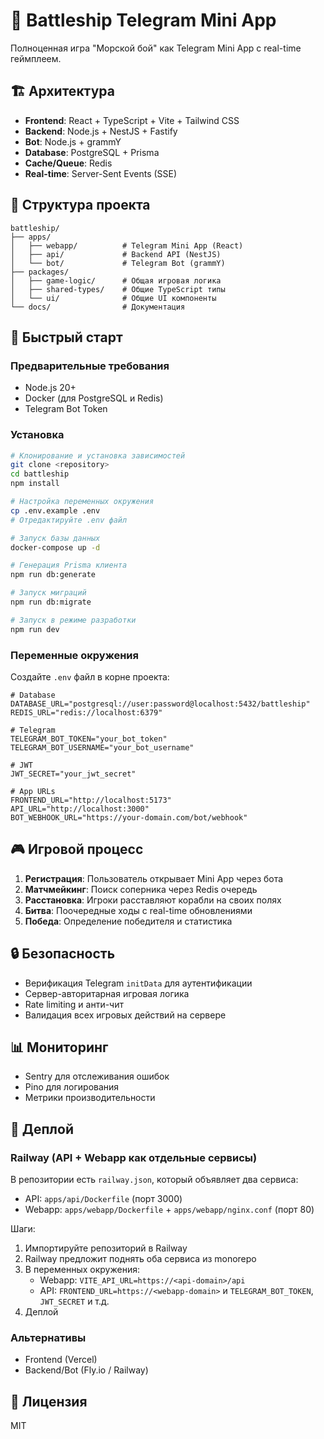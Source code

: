 # 🚢 Battleship Telegram Mini App

Полноценная игра "Морской бой" как Telegram Mini App с real-time геймплеем.

## 🏗️ Архитектура

- **Frontend**: React + TypeScript + Vite + Tailwind CSS
- **Backend**: Node.js + NestJS + Fastify
- **Bot**: Node.js + grammY
- **Database**: PostgreSQL + Prisma
- **Cache/Queue**: Redis
- **Real-time**: Server-Sent Events (SSE)

## 📁 Структура проекта

```
battleship/
├── apps/
│   ├── webapp/          # Telegram Mini App (React)
│   ├── api/             # Backend API (NestJS)
│   └── bot/             # Telegram Bot (grammY)
├── packages/
│   ├── game-logic/      # Общая игровая логика
│   ├── shared-types/    # Общие TypeScript типы
│   └── ui/              # Общие UI компоненты
└── docs/                # Документация
```

## 🚀 Быстрый старт

### Предварительные требования

- Node.js 20+
- Docker (для PostgreSQL и Redis)
- Telegram Bot Token

### Установка

```bash
# Клонирование и установка зависимостей
git clone <repository>
cd battleship
npm install

# Настройка переменных окружения
cp .env.example .env
# Отредактируйте .env файл

# Запуск базы данных
docker-compose up -d

# Генерация Prisma клиента
npm run db:generate

# Запуск миграций
npm run db:migrate

# Запуск в режиме разработки
npm run dev
```

### Переменные окружения

Создайте `.env` файл в корне проекта:

```env
# Database
DATABASE_URL="postgresql://user:password@localhost:5432/battleship"
REDIS_URL="redis://localhost:6379"

# Telegram
TELEGRAM_BOT_TOKEN="your_bot_token"
TELEGRAM_BOT_USERNAME="your_bot_username"

# JWT
JWT_SECRET="your_jwt_secret"

# App URLs
FRONTEND_URL="http://localhost:5173"
API_URL="http://localhost:3000"
BOT_WEBHOOK_URL="https://your-domain.com/bot/webhook"
```

## 🎮 Игровой процесс

1. **Регистрация**: Пользователь открывает Mini App через бота
2. **Матчмейкинг**: Поиск соперника через Redis очередь
3. **Расстановка**: Игроки расставляют корабли на своих полях
4. **Битва**: Поочередные ходы с real-time обновлениями
5. **Победа**: Определение победителя и статистика

## 🔒 Безопасность

- Верификация Telegram `initData` для аутентификации
- Сервер-авторитарная игровая логика
- Rate limiting и анти-чит
- Валидация всех игровых действий на сервере

## 📊 Мониторинг

- Sentry для отслеживания ошибок
- Pino для логирования
- Метрики производительности

## 🚀 Деплой

### Railway (API + Webapp как отдельные сервисы)

В репозитории есть `railway.json`, который объявляет два сервиса:

- API: `apps/api/Dockerfile` (порт 3000)
- Webapp: `apps/webapp/Dockerfile` + `apps/webapp/nginx.conf` (порт 80)

Шаги:
1) Импортируйте репозиторий в Railway
2) Railway предложит поднять оба сервиса из monorepo
3) В переменных окружения:
   - Webapp: `VITE_API_URL=https://<api-domain>/api`
   - API: `FRONTEND_URL=https://<webapp-domain>` и `TELEGRAM_BOT_TOKEN`, `JWT_SECRET` и т.д.
4) Деплой

### Альтернативы
- Frontend (Vercel)
- Backend/Bot (Fly.io / Railway)

## 📝 Лицензия

MIT